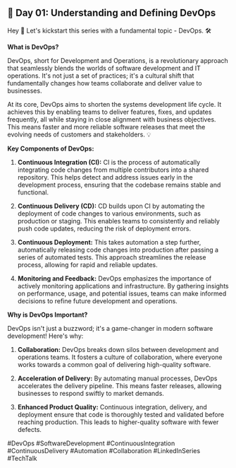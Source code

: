 ## 🚀 Day 01: Understanding and Defining DevOps

Hey 👋 Let's kickstart this series with a fundamental topic - DevOps. 🛠️

**What is DevOps?**

DevOps, short for Development and Operations, is a revolutionary approach that seamlessly blends the worlds of software development and IT operations. It's not just a set of practices; it's a cultural shift that fundamentally changes how teams collaborate and deliver value to businesses.

At its core, DevOps aims to shorten the systems development life cycle. It achieves this by enabling teams to deliver features, fixes, and updates frequently, all while staying in close alignment with business objectives. This means faster and more reliable software releases that meet the evolving needs of customers and stakeholders. 💡

**Key Components of DevOps:**

1. **Continuous Integration (CI):** CI is the process of automatically integrating code changes from multiple contributors into a shared repository. This helps detect and address issues early in the development process, ensuring that the codebase remains stable and functional.

2. **Continuous Delivery (CD):** CD builds upon CI by automating the deployment of code changes to various environments, such as production or staging. This enables teams to consistently and reliably push code updates, reducing the risk of deployment errors.

3. **Continuous Deployment:** This takes automation a step further, automatically releasing code changes into production after passing a series of automated tests. This approach streamlines the release process, allowing for rapid and reliable updates.

4. **Monitoring and Feedback:** DevOps emphasizes the importance of actively monitoring applications and infrastructure. By gathering insights on performance, usage, and potential issues, teams can make informed decisions to refine future development and operations.

**Why is DevOps Important?**

DevOps isn't just a buzzword; it's a game-changer in modern software development! Here's why:

1. **Collaboration:** DevOps breaks down silos between development and operations teams. It fosters a culture of collaboration, where everyone works towards a common goal of delivering high-quality software.

2. **Acceleration of Delivery:** By automating manual processes, DevOps accelerates the delivery pipeline. This means faster releases, allowing businesses to respond swiftly to market demands.

3. **Enhanced Product Quality:** Continuous integration, delivery, and deployment ensure that code is thoroughly tested and validated before reaching production. This leads to higher-quality software with fewer defects.


\#DevOps #SoftwareDevelopment #ContinuousIntegration #ContinuousDelivery #Automation #Collaboration #LinkedInSeries #TechTalk
